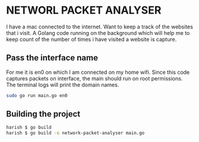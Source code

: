 # NETWORL PACKET ANALYSER
I have a mac connected to the internet. Want to keep a track of the websites that i visit. A Golang code running on the background which will help me to keep count of the number of times i have visited a website is capture.

## Pass the interface name 
For me it is en0 on which I am connected on my home wifi. Since this code captures packets on interface, the main should run on root permissions. The terminal logs will print the domain names.

```bash
sudo go run main.go en0
```

## Building the project
```bash
harish $ go build  
harish $ go build -o network-packet-analyser main.go 
```